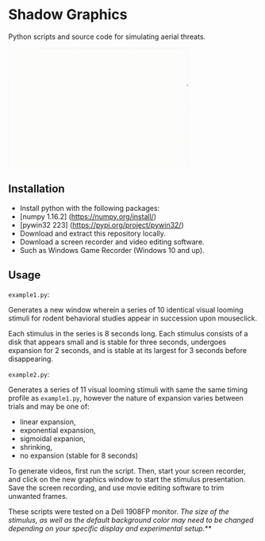 # Shadow Graphics

Python scripts and source code for simulating aerial threats.

<img src="demo/demo.gif"  height="240">

## Installation
* Install python with the following packages:
 * [numpy 1.16.2] (https://numpy.org/install/)
 * [pywin32 223] (https://pypi.org/project/pywin32/)
* Download and extract this repository locally.
* Download a screen recorder and video editing software. 
 * Such as Windows Game Recorder (Windows 10 and up).

## Usage
`example1.py`: 

Generates a new window wherein a series of 10 identical visual looming stimuli for rodent behavioral studies appear in succession upon mouseclick.

Each stimulus in the series is 8 seconds long. 
Each stimulus consists of a disk that appears small and is stable for three seconds, undergoes
expansion for 2 seconds, and is stable at its largest for 3 seconds before disappearing.

`example2.py`: 

Generates a series of 11 visual looming stimuli with same the same timing profile as `example1.py`, however the nature of expansion varies between trials and may be one of:

* linear expansion, 
* exponential expansion,
* sigmoidal expanion,
* shrinking,
* no expansion (stable for 8 seconds)

To generate videos, first run the script. Then, start your screen recorder, and click on the new graphics window to start the stimulus presentation. Save the screen recording, and use movie editing software to trim unwanted frames. 

These scripts were tested on a Dell 1908FP monitor. 
_The size of the stimulus, as well as the default background color may need to be changed depending on your specific display and experimental setup._**